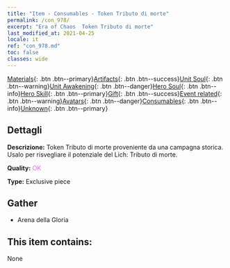 ```yaml
---
title: "Item - Consumables - Token Tributo di morte"
permalink: /con_978/
excerpt: "Era of Chaos  Token Tributo di morte"
last_modified_at: 2021-04-25
locale: it
ref: "con_978.md"
toc: false
classes: wide
---
```

 [Materials](/ItemsIT/){: .btn .btn--primary}[Artifacts](/ItemsIT/Artifacts/){: .btn .btn--success}[Unit Soul](/ItemsIT/UnitSoul/){: .btn .btn--warning}[Unit Awakening](/ItemsIT/UnitAwakening/){: .btn .btn--danger}[Hero Soul](/ItemsIT/HeroSoul/){: .btn .btn--info}[Hero Skill](/ItemsIT/HeroSkill/){: .btn .btn--primary}[Gift](/ItemsIT/Gift/){: .btn .btn--success}[Event related](/ItemsIT/Events/){: .btn .btn--warning}[Avatars](/ItemsIT/Avatars/){: .btn .btn--danger}[Consumables](/ItemsIT/Consumables/){: .btn .btn--info}[Unknown](/ItemsIT/Unknown/){: .btn .btn--primary}

## Dettagli
 **Descrizione:** Token Tributo di morte proveniente da una campagna storica. Usalo per risvegliare il potenziale del Lich: Tributo di morte.

 **Quality:** <span style="color: #DA70D6">OK</span>

 **Type:** Exclusive piece

## Gather

*    Arena della Gloria 

## This item contains:

  None

